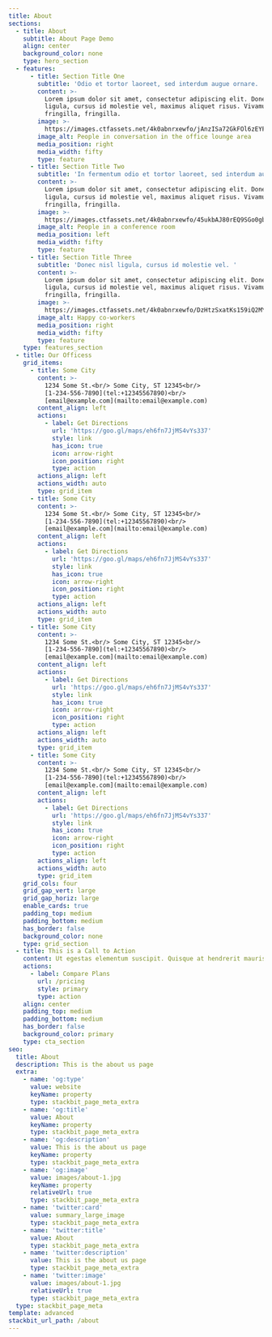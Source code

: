 ```yaml
---
title: About
sections:
  - title: About
    subtitle: About Page Demo
    align: center
    background_color: none
    type: hero_section
  - features:
      - title: Section Title One
        subtitle: 'Odio et tortor laoreet, sed interdum augue ornare. '
        content: >-
          Lorem ipsum dolor sit amet, consectetur adipiscing elit. Donec nisl
          ligula, cursus id molestie vel, maximus aliquet risus. Vivamus in nibh
          fringilla, fringilla.
        image: >-
          https://images.ctfassets.net/4k0abnrxewfo/jAnzISa72GkFOl6zEYFlT/842dd51a04febd9e694db8eebf4f5241/about-5.jpg
        image_alt: People in conversation in the office lounge area
        media_position: right
        media_width: fifty
        type: feature
      - title: Section Title Two
        subtitle: 'In fermentum odio et tortor laoreet, sed interdum augue ornare. '
        content: >-
          Lorem ipsum dolor sit amet, consectetur adipiscing elit. Donec nisl
          ligula, cursus id molestie vel, maximus aliquet risus. Vivamus in nibh
          fringilla, fringilla.
        image: >-
          https://images.ctfassets.net/4k0abnrxewfo/45ukbAJ80rEQ9SGo0gbYNu/cc8afd921e5f97d51965cf2afbcf070f/about-2.jpg
        image_alt: People in a conference room
        media_position: left
        media_width: fifty
        type: feature
      - title: Section Title Three
        subtitle: 'Donec nisl ligula, cursus id molestie vel. '
        content: >-
          Lorem ipsum dolor sit amet, consectetur adipiscing elit. Donec nisl
          ligula, cursus id molestie vel, maximus aliquet risus. Vivamus in nibh
          fringilla, fringilla.
        image: >-
          https://images.ctfassets.net/4k0abnrxewfo/DzHtzSxatKs159iQ2MYxG/36951c5a7746655a9d7887c14bee8652/about-1.jpg
        image_alt: Happy co-workers
        media_position: right
        media_width: fifty
        type: feature
    type: features_section
  - title: Our Officess
    grid_items:
      - title: Some City
        content: >-
          1234 Some St.<br/> Some City, ST 12345<br/>
          [1-234-556-7890](tel:+12345567890)<br/>
          [email@example.com](mailto:email@example.com)
        content_align: left
        actions:
          - label: Get Directions
            url: 'https://goo.gl/maps/eh6fn7JjMS4vYs337'
            style: link
            has_icon: true
            icon: arrow-right
            icon_position: right
            type: action
        actions_align: left
        actions_width: auto
        type: grid_item
      - title: Some City
        content: >-
          1234 Some St.<br/> Some City, ST 12345<br/>
          [1-234-556-7890](tel:+12345567890)<br/>
          [email@example.com](mailto:email@example.com)
        content_align: left
        actions:
          - label: Get Directions
            url: 'https://goo.gl/maps/eh6fn7JjMS4vYs337'
            style: link
            has_icon: true
            icon: arrow-right
            icon_position: right
            type: action
        actions_align: left
        actions_width: auto
        type: grid_item
      - title: Some City
        content: >-
          1234 Some St.<br/> Some City, ST 12345<br/>
          [1-234-556-7890](tel:+12345567890)<br/>
          [email@example.com](mailto:email@example.com)
        content_align: left
        actions:
          - label: Get Directions
            url: 'https://goo.gl/maps/eh6fn7JjMS4vYs337'
            style: link
            has_icon: true
            icon: arrow-right
            icon_position: right
            type: action
        actions_align: left
        actions_width: auto
        type: grid_item
      - title: Some City
        content: >-
          1234 Some St.<br/> Some City, ST 12345<br/>
          [1-234-556-7890](tel:+12345567890)<br/>
          [email@example.com](mailto:email@example.com)
        content_align: left
        actions:
          - label: Get Directions
            url: 'https://goo.gl/maps/eh6fn7JjMS4vYs337'
            style: link
            has_icon: true
            icon: arrow-right
            icon_position: right
            type: action
        actions_align: left
        actions_width: auto
        type: grid_item
    grid_cols: four
    grid_gap_vert: large
    grid_gap_horiz: large
    enable_cards: true
    padding_top: medium
    padding_bottom: medium
    has_border: false
    background_color: none
    type: grid_section
  - title: This is a Call to Action
    content: Ut egestas elementum suscipit. Quisque at hendrerit mauris.
    actions:
      - label: Compare Plans
        url: /pricing
        style: primary
        type: action
    align: center
    padding_top: medium
    padding_bottom: medium
    has_border: false
    background_color: primary
    type: cta_section
seo:
  title: About
  description: This is the about us page
  extra:
    - name: 'og:type'
      value: website
      keyName: property
      type: stackbit_page_meta_extra
    - name: 'og:title'
      value: About
      keyName: property
      type: stackbit_page_meta_extra
    - name: 'og:description'
      value: This is the about us page
      keyName: property
      type: stackbit_page_meta_extra
    - name: 'og:image'
      value: images/about-1.jpg
      keyName: property
      relativeUrl: true
      type: stackbit_page_meta_extra
    - name: 'twitter:card'
      value: summary_large_image
      type: stackbit_page_meta_extra
    - name: 'twitter:title'
      value: About
      type: stackbit_page_meta_extra
    - name: 'twitter:description'
      value: This is the about us page
      type: stackbit_page_meta_extra
    - name: 'twitter:image'
      value: images/about-1.jpg
      relativeUrl: true
      type: stackbit_page_meta_extra
  type: stackbit_page_meta
template: advanced
stackbit_url_path: /about
---
```

